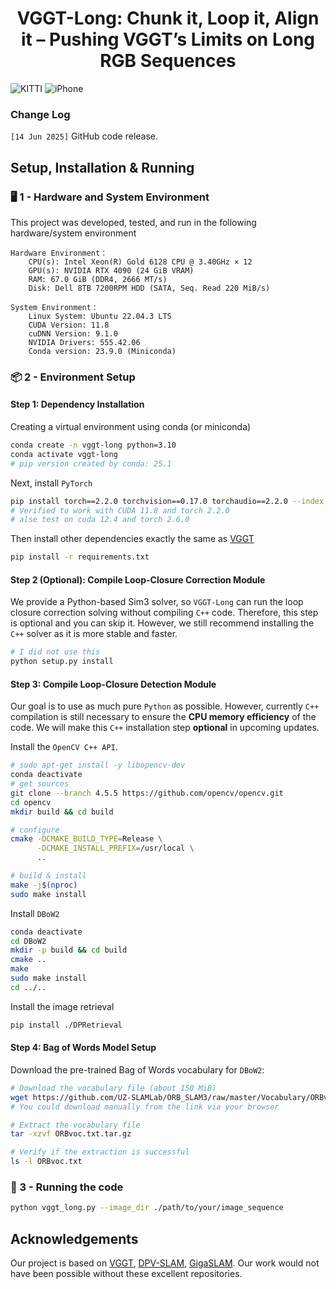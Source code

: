 <p align="center">
<p align="center">
<h1 align="center">VGGT-Long: Chunk it, Loop it, Align it – Pushing VGGT’s Limits on Long RGB Sequences</h1>
</p>

![KITTI](./assets/kitti.png)
![iPhone](./assets/iphone.png)

### **Change Log**

`[14 Jun 2025]` GitHub code release.

##  Setup, Installation & Running

### 🖥️ 1 - Hardware and System Environment 

This project was developed, tested, and run in the following hardware/system environment

```
Hardware Environment：
    CPU(s): Intel Xeon(R) Gold 6128 CPU @ 3.40GHz × 12
    GPU(s): NVIDIA RTX 4090 (24 GiB VRAM)
    RAM: 67.0 GiB (DDR4, 2666 MT/s)
    Disk: Dell 8TB 7200RPM HDD (SATA, Seq. Read 220 MiB/s)

System Environment：
    Linux System: Ubuntu 22.04.3 LTS
    CUDA Version: 11.8
    cuDNN Version: 9.1.0
    NVIDIA Drivers: 555.42.06
    Conda version: 23.9.0 (Miniconda)
```

### 📦 2 - Environment Setup 

#### Step 1: Dependency Installation

Creating a virtual environment using conda (or miniconda)

```bash
conda create -n vggt-long python=3.10
conda activate vggt-long
# pip version created by conda: 25.1
```

Next, install `PyTorch`

```bash
pip install torch==2.2.0 torchvision==0.17.0 torchaudio==2.2.0 --index-url https://download.pytorch.org/whl/cu118
# Verified to work with CUDA 11.8 and torch 2.2.0
# alse test on cuda 12.4 and torch 2.6.0
```

Then install other dependencies exactly the same as [VGGT](https://github.com/facebookresearch/vggt)

```bash
pip install -r requirements.txt
```

#### Step 2 (Optional): Compile Loop-Closure Correction Module

We provide a Python-based Sim3 solver, so `VGGT-Long` can run the loop closure correction solving without compiling `C++` code. Therefore, this step is optional and you can skip it. However, we still recommend installing the `C++` solver as it is more stable and faster.

```bash
# I did not use this
python setup.py install
```



#### Step 3: Compile Loop-Closure Detection Module

Our goal is to use as much pure `Python` as possible. However, currently `C++` compilation is still necessary to ensure the **CPU memory efficiency** of the code. We will make this `C++` installation step **optional** in upcoming updates.

Install the `OpenCV C++ API`.

``` bash
# sudo apt-get install -y libopencv-dev
conda deactivate
# get sources
git clone --branch 4.5.5 https://github.com/opencv/opencv.git
cd opencv
mkdir build && cd build

# configure
cmake -DCMAKE_BUILD_TYPE=Release \
      -DCMAKE_INSTALL_PREFIX=/usr/local \
      ..

# build & install
make -j$(nproc)
sudo make install
```

Install `DBoW2`

``` bash
conda deactivate
cd DBoW2
mkdir -p build && cd build
cmake ..
make
sudo make install
cd ../..
```

Install the image retrieval

``` bash
pip install ./DPRetrieval
```

#### Step 4: Bag of Words Model Setup

Download the pre-trained Bag of Words vocabulary for `DBoW2`:

```bash
# Download the vocabulary file (about 150 MiB)
wget https://github.com/UZ-SLAMLab/ORB_SLAM3/raw/master/Vocabulary/ORBvoc.txt.tar.gz
# You could download manually from the link via your browser

# Extract the vocabulary file
tar -xzvf ORBvoc.txt.tar.gz

# Verify if the extraction is successful
ls -l ORBvoc.txt
```

### 🚀 3 - Running the code 


```bash
python vggt_long.py --image_dir ./path/to/your/image_sequence
```

## Acknowledgements

Our project is based on [VGGT](https://github.com/facebookresearch/vggt), [DPV-SLAM](https://github.com/princeton-vl/DPVO), [GigaSLAM](https://github.com/DengKaiCQ/GigaSLAM). Our work would not have been possible without these excellent repositories.
